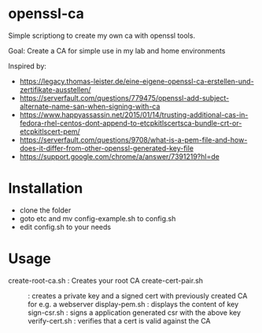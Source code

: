 openssl-ca
===========

Simple scriptiong to create my own ca with openssl tools. 

Goal: Create a CA for simple use in my lab and home environments

Inspired by: 
- https://legacy.thomas-leister.de/eine-eigene-openssl-ca-erstellen-und-zertifikate-ausstellen/
- https://serverfault.com/questions/779475/openssl-add-subject-alternate-name-san-when-signing-with-ca
- https://www.happyassassin.net/2015/01/14/trusting-additional-cas-in-fedora-rhel-centos-dont-append-to-etcpkitlscertsca-bundle-crt-or-etcpkitlscert-pem/
- https://serverfault.com/questions/9708/what-is-a-pem-file-and-how-does-it-differ-from-other-openssl-generated-key-file
- https://support.google.com/chrome/a/answer/7391219?hl=de

Installation
============

- clone the folder 
- goto etc and mv config-example.sh to config.sh
- edit config.sh to your needs

Usage
=====

create-root-ca.sh               : Creates your root CA
create-cert-pair.sh <dir> <name>: creates a private key and a signed cert with previously created CA for e.g. a webserver
display-pem.sh <key>            : displays the content of key <key>
sign-csr.sh <csr>               : signs a application generated csr with the above key 
verify-cert.sh <name>           : verifies that a cert is valid against the CA


